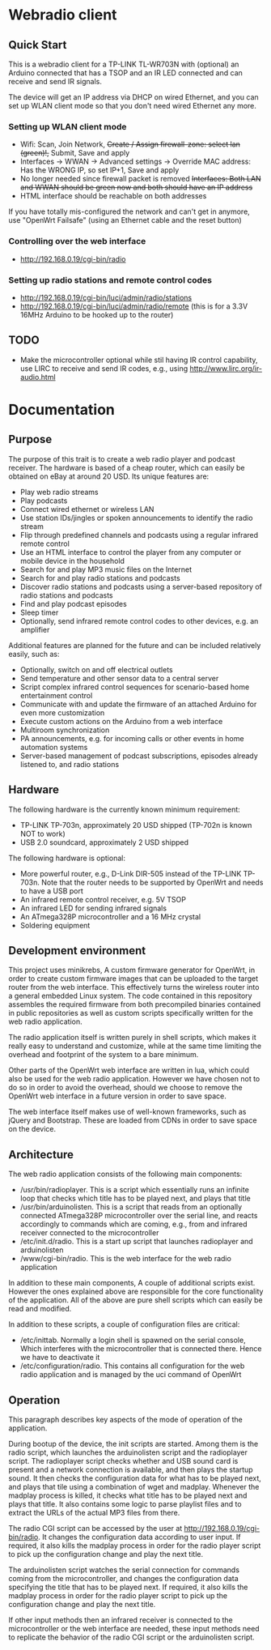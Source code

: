 Webradio client
===============

Quick Start
-----------

This is a webradio client for a TP-LINK TL-WR703N with (optional) an Arduino connected that has a TSOP and an IR LED connected and can receive and send IR signals.

The device will get an IP address via DHCP on wired Ethernet, and you can set up WLAN client mode so that you don't need wired Ethernet any more.

### Setting up WLAN client mode

* Wifi: Scan, Join Network, ~~Create / Assign firewall-zone: select lan (green)!,~~ Submit, Save and apply
* Interfaces -> WWAN -> Advanced settings -> Override MAC address: Has the WRONG IP, so set IP+1, Save and apply
* No longer needed since firewall packet is removed  ~~Interfaces: Both LAN and WWAN should be green now and both should have an IP address~~
* HTML interface should be reachable on both addresses

If you have totally mis-configured the network and can't get in anymore, use "OpenWrt Failsafe" (using an Ethernet cable and the reset button)

### Controlling over the web interface
* http://192.168.0.19/cgi-bin/radio

### Setting up radio stations and remote control codes
* http://192.168.0.19/cgi-bin/luci/admin/radio/stations
* http://192.168.0.19/cgi-bin/luci/admin/radio/remote (this is for a 3.3V 16MHz Arduino to be hooked up to the router)

TODO
----

* Make the microcontroller optional while stil having IR control capability, use LIRC to receive and send IR codes, e.g., using http://www.lirc.org/ir-audio.html

Documentation
=============

Purpose
-------

The purpose of this trait is to create a web radio player and podcast receiver. The hardware is based of a cheap router, which can easily be obtained on eBay at around 20 USD. Its unique features are:
- Play web radio streams
- Play podcasts
- Connect wired ethernet or wireless LAN
- Use station IDs/jingles or spoken announcements to identify the radio stream
- Flip through predefined channels and podcasts using a regular infrared remote control
- Use an HTML interface to control the player from any computer or mobile device in the household
- Search for and play MP3 music files on the Internet
- Search for and play radio stations and podcasts 
- Discover radio stations and podcasts using a server-based repository of radio stations and podcasts
- Find and play podcast episodes
- Sleep timer
- Optionally, send infrared remote control codes to other devices, e.g. an amplifier

Additional features are planned for the future and can be included relatively easily, such as:
- Optionally, switch on and off electrical outlets
- Send temperature and other sensor data to a central server
- Script complex infrared control sequences for scenario-based home entertainment control
- Communicate with and update the firmware of an attached Arduino for even more customization
- Execute custom actions on the Arduino from a web interface
- Multiroom synchronization
- PA announcements, e.g. for incoming calls or other events in home automation systems
- Server-based management of podcast subscriptions, episodes already listened to, and radio stations

Hardware
--------

The following hardware is the currently known minimum requirement:
- TP-LINK TP-703n, approximately 20 USD shipped (TP-702n is known NOT to work)
- USB 2.0 soundcard, approximately 2 USD shipped

The following hardware is optional:
- More powerful router, e.g., D-Link DIR-505 instead of the TP-LINK TP-703n. Note that the router needs to be supported by OpenWrt and needs to have a USB port
- An infrared remote control receiver, e.g. 5V TSOP
- An infrared LED for sending infrared signals
- An ATmega328P microcontroller and a 16 MHz crystal
- Soldering equipment

Development environment
-----------------------

This project uses minikrebs, A custom firmware generator for OpenWrt, in order to create custom firmware images that can be uploaded to the target router from the web interface. This effectively turns the wireless router into a general embedded Linux system. The code contained in this repository assembles the required firmware from both precompiled binaries contained in public repositories as well as custom scripts specifically written for the web radio application.

The radio application itself is written purely in shell scripts, which makes it really easy to understand and customize, while at the same time limiting the overhead and footprint of the system to a bare minimum.

Other parts of the OpenWrt web interface are written in lua, which could also be used for the web radio application. However we have chosen not to do so in order to avoid the overhead, should we choose to remove the OpenWrt web interface in a future version in order to save space.

The web interface itself makes use of well-known frameworks, such as jQuery and Bootstrap. These are loaded from CDNs in order to save space on the device.

Architecture
------------

The web radio application consists of the following main components:
- /usr/bin/radioplayer. This is a script which essentially runs an infinite loop that checks which title has to be played next, and plays that title
- /usr/bin/arduinolisten. This is a script that reads from an optionally connected ATmega328P microcontroller over the serial line, and reacts accordingly to commands which are coming, e.g., from and infrared receiver connected to the microcontroller
- /etc/init.d/radio. This is a start up script that launches radioplayer and arduinolisten
- /www/cgi-bin/radio. This is the web interface for the web radio application

In addition to these main components, A couple of additional scripts exist. However the ones explained above are responsible for the core functionality of the application. All of the above are pure shell scripts which can easily be read and modified.

In addition to these scripts, a couple of configuration files are critical:
- /etc/inittab. Normally a login shell is spawned on the serial console, Which interferes with the microcontroller that is connected there. Hence we have to deactivate it
- /etc/configuration/radio. This contains all configuration for the web radio application and is managed by the uci command of OpenWrt

Operation
---------

This paragraph describes key aspects of the mode of operation of the application. 

During bootup of the device, the init scripts are started. Among them is the radio script, which launches the arduinolisten script and the radioplayer script. The radioplayer script checks whether and USB sound card is present and a network connection is available, and then plays the startup sound. It then checks the configuration data for what has to be played next, and plays that tile using a combination of wget and madplay. Whenever the madplay process is killed, it checks what title has to be played next and plays that title. It also contains some logic to parse playlist files and to extract the URLs of the actual MP3 files from there.

The radio CGI script can be accessed by the user at http://192.168.0.19/cgi-bin/radio. It changes the configuration data according to user input. If required, it also kills the madplay process in order for the radio player script to pick up the configuration change and play the next title.

The arduinolisten script watches the serial connection for commands coming from the microcontroller, and changes the configuration data specifying the title that has to be played next. If required, it also kills the madplay process in order for the radio player script to pick up the configuration change and play the next title. 

If other input methods then an infrared receiver is connected to the microcontroller or the web interface are needed, these input methods need to replicate the behavior of the radio CGI script or the arduinolisten script.
